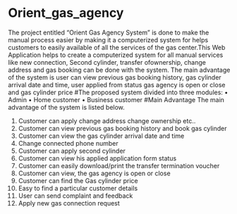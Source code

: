 # Orient_gas_agency
The project entitled “Orient Gas Agency System” is done to make the manual
process easier by making it a computerized system for helps customers to easily
available of all the services of the gas center.This Web Application helps to
create a computerized system for all manual services like new connection,
Second cylinder, transfer ofownership, change address and gas booking can be
done with the system.
The main advantage of the system is user can view previous gas booking
history, gas cylinder arrival date and time, user applied from status gas agency
is open or close and gas cylinder price
#The proposed system divided into three modules:
• Admin
• Home customer
• Business customer
#Main Advantage
The main advantage of the system is listed below.
1. Customer can apply change address change ownership etc..
2. Customer can view previous gas booking history and  book gas cylinder
3. Customer can view the gas cylinder arrival date and time
4. Change connected phone number
5. Customer can apply second cylinder
6. Customer can view his applied application form status
7. Customer can easily download/print the transfer termination voucher
8. Customer can view, the gas agency is open or close
9. Customer can find the Gas cylinder price
10. Easy to find a particular customer details
11. User can send complaint and feedback
12. Apply new gas connection request
